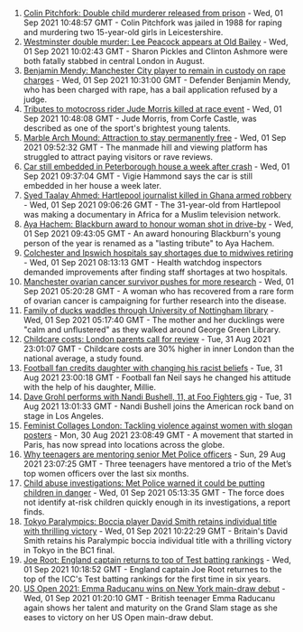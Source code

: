 1. [Colin Pitchfork: Double child murderer released from prison](https://www.bbc.co.uk/news/uk-england-leicestershire-58408210?at_medium=RSS&at_campaign=KARANGA) - Wed, 01 Sep 2021 10:48:57 GMT - Colin Pitchfork was jailed in 1988 for raping and murdering two 15-year-old girls in Leicestershire.
2. [Westminster double murder: Lee Peacock appears at Old Bailey](https://www.bbc.co.uk/news/uk-england-london-58409001?at_medium=RSS&at_campaign=KARANGA) - Wed, 01 Sep 2021 10:02:43 GMT - Sharon Pickles and Clinton Ashmore were both fatally stabbed in central London in August.
3. [Benjamin Mendy: Manchester City player to remain in custody on rape charges](https://www.bbc.co.uk/news/uk-england-manchester-58408990?at_medium=RSS&at_campaign=KARANGA) - Wed, 01 Sep 2021 10:31:00 GMT - Defender Benjamin Mendy, who has been charged with rape, has a bail application refused by a judge.
4. [Tributes to motocross rider Jude Morris killed at race event](https://www.bbc.co.uk/news/uk-england-dorset-58394254?at_medium=RSS&at_campaign=KARANGA) - Wed, 01 Sep 2021 10:48:08 GMT - Jude Morris, from Corfe Castle, was described as one of the sport's brightest young talents.
5. [Marble Arch Mound: Attraction to stay permanently free](https://www.bbc.co.uk/news/uk-england-london-58407235?at_medium=RSS&at_campaign=KARANGA) - Wed, 01 Sep 2021 09:52:32 GMT - The manmade hill and viewing platform has struggled to attract paying visitors or rave reviews.
6. [Car still embedded in Peterborough house a week after crash](https://www.bbc.co.uk/news/uk-england-cambridgeshire-58401594?at_medium=RSS&at_campaign=KARANGA) - Wed, 01 Sep 2021 09:37:04 GMT - Vigie Hammond says the car is still embedded in her house a week later.
7. [Syed Taalay Ahmed: Hartlepool journalist killed in Ghana armed robbery](https://www.bbc.co.uk/news/uk-england-tees-58406416?at_medium=RSS&at_campaign=KARANGA) - Wed, 01 Sep 2021 09:06:26 GMT - The 31-year-old from Hartlepool was making a documentary in Africa for a Muslim television network.
8. [Aya Hachem: Blackburn award to honour woman shot in drive-by](https://www.bbc.co.uk/news/uk-england-lancashire-58408128?at_medium=RSS&at_campaign=KARANGA) - Wed, 01 Sep 2021 09:43:05 GMT - An award honouring Blackburn's young person of the year is renamed as a "lasting tribute" to Aya Hachem.
9. [Colchester and Ipswich hospitals say shortages due to midwives retiring](https://www.bbc.co.uk/news/uk-england-essex-58403551?at_medium=RSS&at_campaign=KARANGA) - Wed, 01 Sep 2021 08:13:13 GMT - Health watchdog inspectors demanded improvements after finding staff shortages at two hospitals.
10. [Manchester ovarian cancer survivor pushes for more research](https://www.bbc.co.uk/news/uk-england-manchester-58399001?at_medium=RSS&at_campaign=KARANGA) - Wed, 01 Sep 2021 05:20:28 GMT - A woman who has recovered from a rare form of ovarian cancer is campaigning for further research into the disease.
11. [Family of ducks waddles through University of Nottingham library](https://www.bbc.co.uk/news/uk-england-nottinghamshire-58400193?at_medium=RSS&at_campaign=KARANGA) - Wed, 01 Sep 2021 05:17:40 GMT - The mother and her ducklings were "calm and unflustered" as they walked around George Green Library.
12. [Childcare costs: London parents call for review](https://www.bbc.co.uk/news/uk-england-london-58401337?at_medium=RSS&at_campaign=KARANGA) - Tue, 31 Aug 2021 23:01:07 GMT - Childcare costs are 30% higher in inner London than the national average, a study found.
13. [Football fan credits daughter with changing his racist beliefs](https://www.bbc.co.uk/news/uk-58330286?at_medium=RSS&at_campaign=KARANGA) - Tue, 31 Aug 2021 23:00:18 GMT - Football fan Neil says he changed his attitude with the help of his daughter, Millie.
14. [Dave Grohl performs with Nandi Bushell, 11, at Foo Fighters gig](https://www.bbc.co.uk/news/uk-england-suffolk-58398324?at_medium=RSS&at_campaign=KARANGA) - Tue, 31 Aug 2021 13:01:33 GMT - Nandi Bushell joins the American rock band on stage in Los Angeles.
15. [Feminist Collages London: Tackling violence against women with slogan posters](https://www.bbc.co.uk/news/uk-58322865?at_medium=RSS&at_campaign=KARANGA) - Mon, 30 Aug 2021 23:08:49 GMT - A movement that started in Paris, has now spread into locations across the globe.
16. [Why teenagers are mentoring senior Met Police officers](https://www.bbc.co.uk/news/uk-england-london-58351814?at_medium=RSS&at_campaign=KARANGA) - Sun, 29 Aug 2021 23:07:25 GMT - Three teenagers have mentored a trio of the Met’s top women officers over the last six months.
17. [Child abuse investigations: Met Police warned it could be putting children in danger](https://www.bbc.co.uk/news/uk-england-london-58401320?at_medium=RSS&at_campaign=KARANGA) - Wed, 01 Sep 2021 05:13:35 GMT - The force does not identify at-risk children quickly enough in its investigations, a report finds.
18. [Tokyo Paralympics: Boccia player David Smith retains individual title with thrilling victory](https://www.bbc.co.uk/sport/disability-sport/58405624?at_medium=RSS&at_campaign=KARANGA) - Wed, 01 Sep 2021 10:22:29 GMT - Britain's David Smith retains his Paralympic boccia individual title with a thrilling victory in Tokyo in the BC1 final.
19. [Joe Root: England captain returns to top of Test batting rankings](https://www.bbc.co.uk/sport/cricket/58409067?at_medium=RSS&at_campaign=KARANGA) - Wed, 01 Sep 2021 10:18:52 GMT - England captain Joe Root returnes to the top of the ICC's Test batting rankings for the first time in six years.
20. [US Open 2021: Emma Raducanu wins on New York main-draw debut](https://www.bbc.co.uk/sport/tennis/58390546?at_medium=RSS&at_campaign=KARANGA) - Wed, 01 Sep 2021 01:20:10 GMT - British teenager Emma Raducanu again shows her talent and maturity on the Grand Slam stage as she eases to victory on her US Open main-draw debut.
